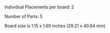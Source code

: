 Individual Placements per board: 2

Number of Parts: 5


Board size is 1.15 x 1.60 inches (29.21 x 40.64 mm)

